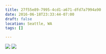 ```yaml
---
title: 27f55e89-7995-4cd1-a671-dfd7a7994a90
date: 2016-06-18T23:33:44-07:00
draft: false
location: Seattle, WA
tags: []

---
```




![](https://d17enza3bfujl8.cloudfront.net/DSCF3668.jpg)
![](https://d17enza3bfujl8.cloudfront.net/DSCF3716.jpg)


